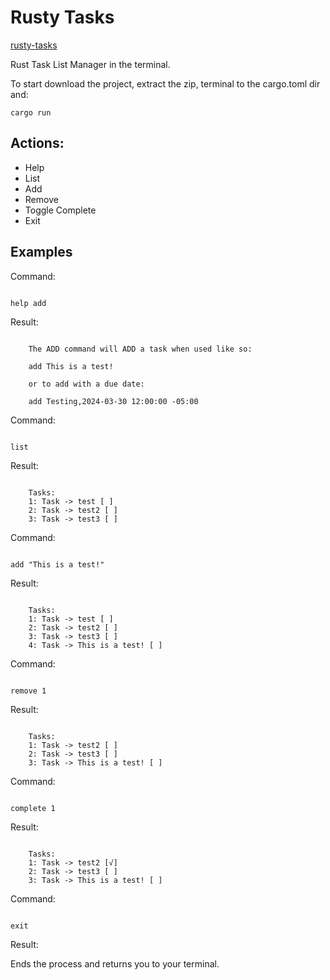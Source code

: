 # Rusty Tasks

[rusty-tasks](https://github.com/Event-Horizon/rustytasks/releases/latest)

Rust Task List Manager in the terminal.

To start download the project, extract the zip, terminal to the cargo.toml dir and:

```
cargo run
```

## Actions:

 - Help
 - List
 - Add
 - Remove
 - Toggle Complete
 - Exit

## Examples

Command:
```

help add

```

Result:
```

    The ADD command will ADD a task when used like so:

    add This is a test!

    or to add with a due date:

    add Testing,2024-03-30 12:00:00 -05:00

```

Command:
```

list

```

Result:
```

    Tasks:
    1: Task -> test [ ]
    2: Task -> test2 [ ]
    3: Task -> test3 [ ]

```

Command:
```

add "This is a test!"

```

Result:
```

    Tasks:
    1: Task -> test [ ]
    2: Task -> test2 [ ]
    3: Task -> test3 [ ]
    4: Task -> This is a test! [ ]

```

Command:
```

remove 1

```

Result:
```

    Tasks:
    1: Task -> test2 [ ]
    2: Task -> test3 [ ]
    3: Task -> This is a test! [ ]

```

Command:
```

complete 1

```

Result:
```

    Tasks:
    1: Task -> test2 [√]
    2: Task -> test3 [ ]
    3: Task -> This is a test! [ ]

```

Command:
```

exit

```

Result:

Ends the process and returns you to your terminal.